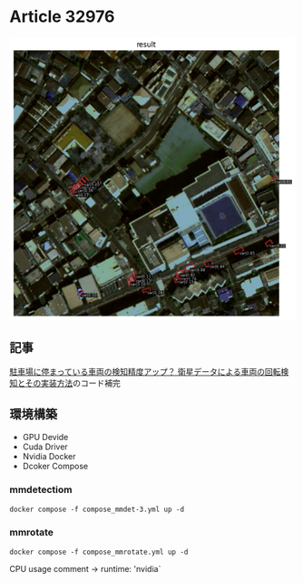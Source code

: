 # Article 32976

![sample](./sample/sample_rotate_result.png)

## 記事
[駐車場に停まっている車両の検知精度アップ？ 衛星データによる車両の回転検知とその実装方法](https://sorabatake.jp/32976/)のコード補完

## 環境構築

- GPU Devide
- Cuda Driver
- Nvidia Docker
- Dcoker Compose

### mmdetectiom
```shell
docker compose -f compose_mmdet-3.yml up -d
```

### mmrotate

```shell
docker compose -f compose_mmrotate.yml up -d
```

CPU usage
comment -> runtime: 'nvidia`
